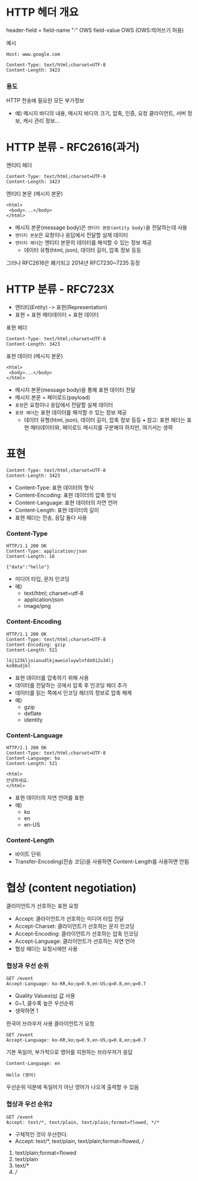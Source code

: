 # HTTP 헤더 개요
header-field = field-name ":" OWS field-value OWS (OWS:띄어쓰기 허용)

예시
```
Host: www.google.com
```
```
Content-Type: text/html;charset=UTF-8
Content-Length: 3423
```

### 용도
HTTP 전송에 필요한 모든 부가정보
- 예) 메시지 바디의 내용, 메시지 바디의 크기, 압축, 인증, 요청 클라이언트, 서버 정보, 캐시 관리 정보...

# HTTP 분류 - RFC2616(과거)
엔티티 헤더
```
Content-Type: text/html;charset=UTF-8
Content-Length: 3423
```
엔티티 본문 (메시지 본문)
```
<html>
 <body>...</body>
</html>
```
- 메시지 본문(message body)은 `엔티티 본문(entity body)`을 전달하는데 사용
- `엔티티 본문`은 요청이나 응답에서 전달할 실제 데이터
- `엔티티 헤더`는 엔티티 본문의 데이터를 해석할 수 있는 정보 제공
  - 데이터 유형(html, json), 데이터 길이, 압축 정보 등등

그러나 RFC2616은 폐기되고 2014년 RFC7230~7235 등장

# HTTP 분류 - RFC723X 
- 엔티티(Entity) -> 표현(Representation)
- 표현 = 표현 메타데이터 + 표현 데이터

표현 헤더
```
Content-Type: text/html;charset=UTF-8
Content-Length: 3423
```
표현 데이터 (메시지 본문)
```
<html>
 <body>...</body>
</html>
```
- 메시지 본문(message body)을 통해 표현 데이터 전달
- 메시지 본문 = 페이로드(payload)
- `표현`은 요청이나 응답에서 전달할 실제 데이터
- `표현 헤더`는 표현 데이터를 해석할 수 있는 정보 제공
  - 데이터 유형(html, json), 데이터 길이, 압축 정보 등등
• 참고: 표현 헤더는 표현 메타데이터와, 페이로드 메시지를 구분해야 하지만, 여기서는 생략

# 표현
```
Content-Type: text/html;charset=UTF-8
Content-Length: 3423
```
- Content-Type: 표현 데이터의 형식
- Content-Encoding: 표현 데이터의 압축 방식
- Content-Language: 표현 데이터의 자연 언어
- Content-Length: 표현 데이터의 길이
- 표현 헤더는 전송, 응답 둘다 사용

### Content-Type
```
HTTP/1.1 200 OK
Content-Type: application/json
Content-Length: 16

{"data":"hello"}
```
- 미디어 타입, 문자 인코딩
- 예)
  - text/html; charset=utf-8
  - application/json
  - image/png
 
### Content-Encoding
```
HTTP/1.1 200 OK
Content-Type: text/html;charset=UTF-8
Content-Encoding: gzip
Content-Length: 521

lkj123kljoiasudlkjaweioluywlnfdo912u34lj
ko98udjkl
```
- 표현 데이터를 압축하기 위해 사용
- 데이터를 전달하는 곳에서 압축 후 인코딩 헤더 추가
- 데이터를 읽는 쪽에서 인코딩 헤더의 정보로 압축 해제
- 예)
  - gzip
  - deflate
  - identity

### Content-Language
```
HTTP/1.1 200 OK
Content-Type: text/html;charset=UTF-8
Content-Language: ko
Content-Length: 521

<html>
안녕하세요.
</html>
```
- 표현 데이터의 자연 언어를 표현
- 예)
  - ko
  - en
  - en-US
 
### Content-Length
- 바이트 단위
- Transfer-Encoding(전송 코딩)을 사용하면 Content-Length를 사용하면 안됨

# 협상 (content negotiation)
클라이언트가 선호하는 표현 요청
- Accept: 클라이언트가 선호하는 미디어 타입 전달
- Accept-Charset: 클라이언트가 선호하는 문자 인코딩
- Accept-Encoding: 클라이언트가 선호하는 압축 인코딩
- Accept-Language: 클라이언트가 선호하는 자연 언어
- 협상 헤더는 요청시에만 사용

### 협상과 우선 순위
```
GET /event
Accept-Language: ko-KR,ko;q=0.9,en-US;q=0.8,en;q=0.7
```
- Quality Values(q) 값 사용
- 0~1, 클수록 높은 우선순위
- 생략하면 1

한국어 브라우저 사용 클라이언트가 요청
```
GET /event
Accept-Language: ko-KR,ko;q=0.9,en-US;q=0.8,en;q=0.7
```
기본 독일어, 부가적으로 영어를 지원하는 브라우저가 응답
```
Content-Language: en

Hello (영어)
```
우선순위 덕분에 독일어가 아닌 영어가 나오게 출력할 수 있음

### 협상과 우선 순위2
```
GET /event
Accept: text/*, text/plain, text/plain;format=flowed, */*
```
- 구체적인 것이 우선한다.
- Accept: text/*, text/plain, text/plain;format=flowed, */*
1. text/plain;format=flowed
2. text/plain
3. text/*
4. */*


